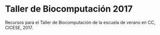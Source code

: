 # Taller de Biocomputación 2017
Recursos para el Taller de Biocomputación de la escuela de verano en CC, CICESE, 2017.
